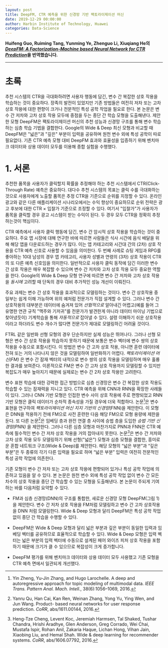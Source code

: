 ```yaml
---
layout: post
title: DeepFM, CTR 예측을 위한 신경망 기반 팩토라이제이션 머신
date: 2019-12-29 00:00:00
author: Harbin Institute of Technology, Huawei
categories: Data-Science
---  
```

  
  
**Huifeng Guo, Ruiming Tang, Yunming Ye, Zhenguo Li, Xiuqiang He의 [*DeepFM: A Factorization-Machine based Neural Network for CTR Prediction*](https://arxiv.org/pdf/1703.04247.pdf)을 번역했습니다.**
  
  
- - -
  
# 초록
  
추천 시스템의 CTR을 극대화하려면 사용자 행동에 담긴, 변수 간 복잡한 상호 작용을 학습하는 것이 중요하다. 장족의 발전이 있었지만 기존 방법들은 여전히 저차 또는 고차 상호 작용에 대한 편향이 크거나 전문적인 특성 공학 작업을 필요로 한다. 본 논문은 변수 간 저차와 고차 상호 작용 모두에 중점을 두는 종단 간 학습 모형을 도출해낸다. 제안한 모형 DeepFM은 팩토라이제이션 머신의 추천 성능과 신경망 구조를 통해 변수 학습하는 심층 학습 기법을 결합한다. Google의 Wide & Deep 최신 모형과 비교할 때 DeepFM은 "넓은"과 "깊은" 부분이 입력을 공유하며 원천 변수 외에 특성 공학이 따로 필요없다. 기존 CTR 예측 모형 대비 DeepFM 효과와 효율성을 입증하기 위해 벤치마크 데이터와 상용 데이터 모두를 이용해 종합 실험을 수행했다.
  
# 1. 서론
  
추천한 품목을 사용자가 클릭할지 확률을 추정해야 하는 추천 시스템에서 CTR(Click-Through Rate) 예측은 중요하다. 대다수 추천 시스템의 목표는 클릭 수를 극대화하는 것으로 사용자에게 노출할 품목은 추정 CTR을 기준으로 순위를 지정할 수 있다. 온라인 광고와 같은 다른 애플리케이션 시나리오에서는 수익 향상이 중요하므로 순위 전략은 광고 후보에 대한 CTR × 입찰가 기준으로 조정할 수 있다. 여기서 "입찰가"가 사용자가 품목을 클릭할 경우 광고 시스템이 받는 수익이 된다. 두 경우 모두 CTR을 정확히 추정하는것이 핵심이다.
  
CTR 예측에서 사용자 클릭 행동에 담긴, 변수 간 암시적 상호 작용을 학습하는 것이 중요하다. 주요 앱 시장에 대해 연구한 바에 따르면 사람들은 식사 시간에 음식 배달을 위해 해당 앱을 다운로드하는 경우가 많다. 이는 앱 카테고리와 시간대 간의 (2차) 상호 작용을 CTR 예측 신호로 사용할 수 있음을 의미한다. 두 번째 사례로 슈팅 게임과 RPG를 좋아하는 10대 남성의 경우 앱 카테고리, 사용자 성별과 연령의 (3차) 상호 작용이 CTR의 또 다른 예측 신호임을 의미한다. 일반적으로 사용자 클릭 동작에 담긴 이러한 변수 간 상호 작용은 매우 복잡할 수 있으며 변수 간 저차와 고차 상호 작용 모두 중요한 역할을 한다. Google의 Wide & Deep 모형 연구에 따르면 변수 간 저차와 고차 상호 작용을 *동시에* 고려할 때 단독의 경우 대비 추가적인 성능 개선이 이뤄진다.
  
주요 과제는 변수 간 상호 작용을 효과적으로 모델링하는 것이다. 변수 간 상호작용 중 일부는 쉽게 이해 가능하며 위의 예처럼 전문가가 직접 설계할 수 있다. 그러나 변수 간 상호작용의 대부분은 데이터에 숨겨져 있어 *선험적으로* 알아내긴 어렵고(예를 들어 그 유명한 연관 규칙 "맥주와 기저귀"를 전문가가 발견한게 아니라 데이터 마이닝 기법으로 찾아냈듯이) 기계학습을 통해 *자동적으로* 잡아낼 수 있다. 설령 이해하기 쉬운 상호작용이라고 하더라도 변수 개수가 많다면 전문가가 제대로 모델링하긴 어려울 것이다.
  
FTRL 같은 일반화 선형 모형의 경우 단순하지만 실제 성능은 뛰어나다. 그러나 선형 모형은 변수 간 상호 작용을 학습하지 못하기 때문에 보통은 변수 벡터에 변수 쌍의 상호 작용을 수동으로 포함시킨다. 이 방법은 변수 간 고차 상호 작용, 아니면 훈련 데이터에 전혀 또는 거의 나타나지 않은 것을 모델링하여 일반화하기 어렵다. *팩토라이제이션 머신(FM)* 은 변수 간 잠재 벡터의 내적으로 변수 쌍의 상호 작용을 모델링하며 매우 훌륭한 결과를 보여준다. 이론적으로 FM은 변수 간 고차 상호 작용까지 모델링할 수 있지만 복잡도가 매우 높아지기 때문에 실제로는 변수 간 2차 상호 작용만 고려한다.
  
변수 표현 학습에 대한 강력한 접근 방법으로 심층 신경망은 변수 간 복잡한 상호 작용도 학습할 수 있는 잠재력을 지니고 있다. CTR 예측을 위해 CNN과 RNN을 확장한 사례들이 있다. 그러나 CNN 기반 모형은 인접한 변수 사이 상호 작용에 주로 편향되었고 RNN 기반 모형은 클릭 데이터가 순차적 종속성을 가질 경우에 더욱 적합하다. 논문[^1]은 변수 표현을 연구하여 *팩토라이제이션 머신 지지 기반의 신경망*(FNN)을 제안한다. 이 모형은 DNN을 적용하기 전에 FM으로 사전 훈련한 다음 해당 FM으로 모형 용량에 제한을 둔다. 또 다른 논문[^2]은 임베딩 층과 완전 연결 층 사이에 승법 층을 도입한 *승법 기반 신경망(PNN)* 을 제안한다. 그러나 다른 심층 모형과 마찬가지로 PNN과 FNN은 CTR 예측에 필수적인 변수 간 저차 상호 작용을 거의 잡아내지 못한다. 논문[^3]은 변수 간 저차와 고차 상호 작용 모두 모델링하기 위해 선형("넓은") 모형과 심층 모형을 결합한, 흥미로운 혼합 네트워크 구조(Wide & Deep)를 제안한다. 해당 모형의 “넓은 부분”과 “깊은 부분”은 두 종류의 각기 다른 입력을 필요로 하며 “넓은 부분” 입력은 여전히 전문적인 특성 공학 작업에 의존한다.
  
기존 모형이 변수 간 저차 또는 고차 상호 작용에 편향되어 있거나 특성 공학 작업에 의존하고 있음을 알 수 있다. 본 논문은 원천 변수 외에 특성 공학 작업 없이 변수 간 모든 차수의 상호 작용을 종단 간 학습할 수 있는 모형을 도출해낸다. 본 논문이 주되게 기여하는 바를 다음처럼 요약할 수 있다.
  
* FM과 심층 신경망(DNN)의 구조를 통합한, 새로운 신경망 모형 DeepFM(그림 1)을 제안한다. 변수 간 저차 상호 작용을 FM처럼 모델링하고 변수 간 고차 상호작용을 DNN 처럼 모델링한다. Wide & Deep 모형과 달리 DeepFM은 특성 공학 작업 없이 종단 간 학습을 수행할 수 있다.
  
* DeepFM은 Wide & Deep 모형과 달리 넓은 부분과 깊은 부분이 동일한 입력과 임베딩 벡터를 공유하므로 효율적으로 학습할 수 있다. Wide & Deep 모형은 입력 벡터는 넓은 부분의 입력 벡터에 수동으로 설계된 페어 와이즈 피처 상호 작용을 포함하기 때문에 크기가 클 수 있으므로 복잡성이 크게 증가합니다.

* DeepFM 평가를 위해 벤치마크 데이터와 상용 데이터 모두 사용했고 기존 모형을 CTR 예측 면에서 일관되게 개선했다.

[^1]: Yin Zheng, Yu-Jin Zhang, and Hugo Larochelle. A deep and autoregressive approach for topic modeling of multimodal data. *IEEE Trans. Pattern Anal. Mach. Intell.*, 38(6):1056–1069, 2016.  
[^2]: Yanru Qu, Han Cai, Kan Ren, Weinan Zhang, Yong Yu, Ying Wen, and Jun Wang. Product- based neural networks for user response prediction. *CoRR*, abs/1611.00144, 2016.  
[^3]: Heng-Tze Cheng, Levent Koc, Jeremiah Harmsen, Tal Shaked, Tushar Chandra, Hrishi Aradhye, Glen Anderson, Greg Corrado, Wei Chai, Mustafa Ispir, Rohan Anil, Zakaria Haque, Lichan Hong, Vihan Jain, Xiaobing Liu, and Hemal Shah. Wide & deep learning for recommender systems. *CoRR*, abs/1606.07792, 2016.
